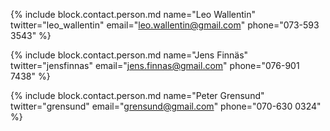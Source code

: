 {% include block.contact.person.md name="Leo Wallentin" twitter="leo_wallentin" email="leo.wallentin@gmail.com" phone="073-593 3543" %}

{% include block.contact.person.md name="Jens Finnäs" twitter="jensfinnas" email="jens.finnas@gmail.com" phone="076-901 7438" %}

{% include block.contact.person.md name="Peter Grensund" twitter="grensund" email="grensund@gmail.com" phone="070-630 0324" %}
